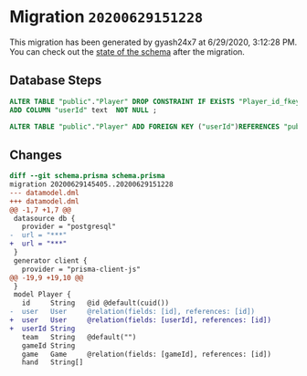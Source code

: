 # Migration `20200629151228`

This migration has been generated by gyash24x7 at 6/29/2020, 3:12:28 PM.
You can check out the [state of the schema](./schema.prisma) after the migration.

## Database Steps

```sql
ALTER TABLE "public"."Player" DROP CONSTRAINT IF EXiSTS "Player_id_fkey",
ADD COLUMN "userId" text  NOT NULL ;

ALTER TABLE "public"."Player" ADD FOREIGN KEY ("userId")REFERENCES "public"."User"("id") ON DELETE CASCADE  ON UPDATE CASCADE
```

## Changes

```diff
diff --git schema.prisma schema.prisma
migration 20200629145405..20200629151228
--- datamodel.dml
+++ datamodel.dml
@@ -1,7 +1,7 @@
 datasource db {
   provider = "postgresql"
-  url = "***"
+  url = "***"
 }
 generator client {
   provider = "prisma-client-js"
@@ -19,9 +19,10 @@
 }
 model Player {
   id     String   @id @default(cuid())
-  user   User     @relation(fields: [id], references: [id])
+  user   User     @relation(fields: [userId], references: [id])
+  userId String
   team   String   @default("")
   gameId String
   game   Game     @relation(fields: [gameId], references: [id])
   hand   String[]
```


